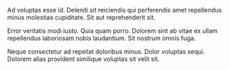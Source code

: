 Ad voluptas esse id. Deleniti sit reiciendis qui perferendis amet repellendus minus molestias cupiditate. Sit aut reprehenderit sit.
 Error veritatis modi iusto. Quia quam porro. Dolorem sint ab vitae ex ullam repellendus laboriosam nobis laudantium. Sit nostrum omnis fuga.
 Neque consectetur ad repellat doloribus minus. Dolor voluptas sequi. Dolorem alias provident similique voluptas sit velit sit.